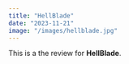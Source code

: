 ```yaml
---
title: "HellBlade"
date: "2023-11-21"
image: "/images/hellblade.jpg"
---
```


This is a the review for __HellBlade__.
